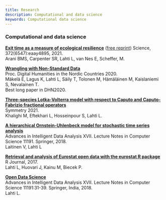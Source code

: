 ```yaml
---
title: Research
description: Computational and data science
keywords: Computational data science
---
```


### Computational and data science

[**Exit time as a measure of ecological resilience**](https://doi.org/10.1126/science.aay4895) ([free reprint](https://eur03.safelinks.protection.outlook.com/?url=http%3A%2F%2Fscience.sciencemag.org%2Fcgi%2Frapidpdf%2F372%2F6547%2Feaay4895%3Fijkey%3DnoPPVGqZpliKo%26keytype%3Dref%26siteid%3Dsci&data=04%7C01%7Cegbert.vannes%40wur.nl%7Ceaa49ee4e3ad489436ba08d930162e46%7C27d137e5761f4dc1af88d26430abb18f%7C0%7C0%7C637593694090583707%7CUnknown%7CTWFpbGZsb3d8eyJWIjoiMC4wLjAwMDAiLCJQIjoiV2luMzIiLCJBTiI6Ik1haWwiLCJXVCI6Mn0%3D%7C1000&sdata=RPI6xZCXCyTIt5NOd5dsU8VYK4PpwqsALWSUDWpkods%3D&reserved=0))
Science, 372(6547):eaay4895, 2021.  
Arani BMS, Carpenter SR, Lahti L, van Nes E, Scheffer, M.

[**Wrangling with Non-Standard Data**](http://ceur-ws.org/Vol-2612/paper6.pdf)  
Proc. Digital Humanities in the Nordic Countries 2020.  
Mäkelä E, Lagus K, Lahti L, Säily T, Tolonen M, Hämäläinen M, Kaislaniemi S, Nevalainen T.  
Best long paper in DHN2020.

[**Three-species Lotka-Volterra model with respect to Caputo and Caputo-Fabrizio fractional operators**](https://doi.org/10.3390/sym13030368)  
Symmetry 2021.  
Khalighi M, Eftekhari L, Hosseinpour S, Lahti L.

[**A hierarchical Ornstein-Uhlenbeck model for stochastic time series analysis**](https://link.springer.com/chapter/10.1007/978-3-030-01768-2_16)  
Advances in Intelligent Data Analysis XVII. Lecture Notes in Computer Science 11191. Springer, 2018.  
Laitinen V, Lahti L

[**Retrieval and analysis of Eurostat open data with the eurostat R package**](https://journal.r-project.org/archive/2017/RJ-2017-019/index.html)  
R Journal, 2017.  
Lahti L, Huovari J, Kainu M, Biecek P.

[**Open Data Science**](https://github.com/openresearchlabs/openresearchlabs.github.io/blob/master/content/publication_resources/papers/2018-Lahti-IDA.pdf)  
Advances in Intelligent Data Analysis XVII. Lecture Notes in Computer Science 11191:31-39. Springer, India, 2018.  
Lahti L.